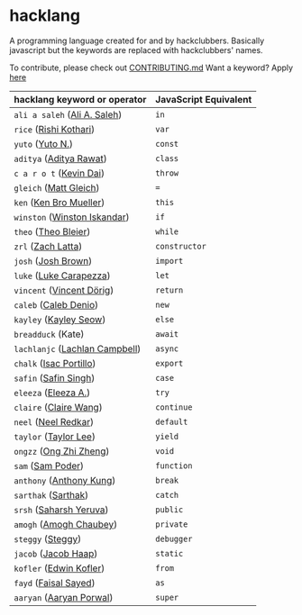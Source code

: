# hacklang

A programming language created for and by hackclubbers. Basically javascript but the keywords are replaced with hackclubbers' names.

To contribute, please check out [CONTRIBUTING.md](https://github.com/hackclub/hacklang/blob/master/CONTRIBUTING.md)
Want a keyword? Apply [here](https://airtable.com/shr69zRPjSpmrLdmh)

| **hacklang keyword or operator**                                   | **JavaScript Equivalent** |
| ------------------------------------------------------------------ | ------------------------- |
| `ali a saleh` ([Ali A. Saleh](https://github.com/alialiwa2005))    | `in`                      |
| `rice` ([Rishi Kothari](https://github.com/rishiosaur))            | `var`                     |
| `yuto` ([Yuto N.](https://github.com/starptr))                     | `const`                   |
| `aditya` ([Aditya Rawat](https://github.com/aditya1rawat))         | `class`                   |
| `c a r o t` ([Kevin Dai](https://github.com/TheOneKevin/))         | `throw`                   |
| `gleich` ([Matt Gleich](https://github.com/Matt-Gleich))           | `=`                       |
| `ken` ([Ken Bro Mueller](https://github.com/kenmueller))           | `this`                    |
| `winston` ([Winston Iskandar](https://github.com/winstoniskandar)) | `if`                      |
| `theo` ([Theo Bleier](https://github.com/tmb))                     | `while`                   |
| `zrl` ([Zach Latta](https://github.com/zachlatta))                 | `constructor`             |
| `josh` ([Josh Brown](https://github.com/jbis9051))                 | `import`                  |
| `luke` ([Luke Carapezza](https://github.com/lukec11))              | `let`                     |
| `vincent` ([Vincent Dörig](https://github.com/vincentdoerig))      | `return`                  |
| `caleb` ([Caleb Denio](https://github.com/cjdenio))                | `new`                     |
| `kayley` ([Kayley Seow](https://github.com/kayleyseow))            | `else`                    |
| `breadduck` (Kate)                                                 | `await`                   |
| `lachlanjc` ([Lachlan Campbell](https://github.com/lachlanjc))     | `async`                   |
| `chalk` ([Isac Portillo](https://github.com/ChalkHuman))           | `export`                  |
| `safin` ([Safin Singh](https://github.com/safinsingh))             | `case`                    |
| `eleeza` ([Eleeza A.](https://github.com/E-Lee-Za))                | `try`                     |
| `claire` ([Claire Wang](https://github.com/clairebookworm))        | `continue`                |
| `neel` ([Neel Redkar](https://github.com/neelr))                   | `default`                 |
| `taylor` ([Taylor Lee](https://github.com/taylorylee))             | `yield`                   |
| `ongzz` ([Ong Zhi Zheng](https://github.com/Fogeinator))           | `void`                    |
| `sam` ([Sam Poder](https://github.com/sampoder))                   | `function`                |
| `anthony` ([Anthony Kung](https://github.com/Anthonykung))         | `break`                   |
| `sarthak` ([Sarthak](https://github.com/sarthaktexas))             | `catch`                   |
| `srsh` ([Saharsh Yeruva](https://github.com/saharshy29))           | `public`                  |
| `amogh` ([Amogh Chaubey](https://github.com/qmogh))                | `private`                 |
| `steggy` ([Steggy](https://github.com/rfblock))                    | `debugger`                |
| `jacob` ([Jacob Haap](https://github.com/jacobhaap))               | `static`                  |
| `kofler` ([Edwin Kofler](https://github.com/eankeen))              | `from`                    |
| `fayd` ([Faisal Sayed](https://github.com/faisalsayed10))          | `as`                      |
| `aaryan` ([Aaryan Porwal](https://github.com/aaryanporwal))        | `super`                   |
